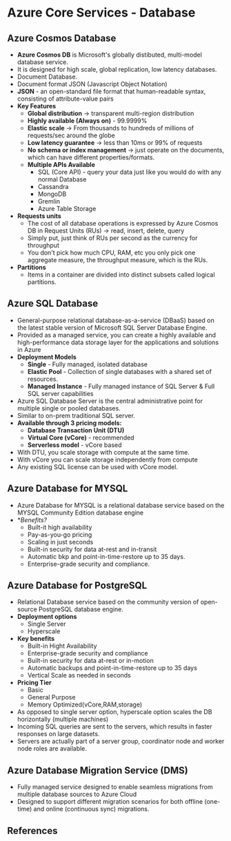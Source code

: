 # Azure Core Services - Database


## Azure Cosmos Database

* **Azure Cosmos DB** is Microsoft's globally distibuted, multi-model database service.
* It is designed for high scale, global replication, low latency databases.
* Document Database.
* Document format JSON (Javascript Object Notation)
* **JSON** - an open-standard file format that human-readable syntax, consisting of attribute-value pairs
* **Key Features**
    - **Global distribution** -> transparent multi-region distribution
    - **Highly available (Always on)** - 99.9999%
    - **Elastic scale** -> From thousands to hundreds of millions of requests/sec around the globe
    - **Low latency guarantee** -> less than 10ms or 99% of requests
    - **No schema or index management** -> just operate on the documents, which can have different properties/formats.
    - **Multiple APIs Available**
        * SQL (Core API) - query your data just like you would do with any normal Database
        * Cassandra
        * MongoDB
        * Gremlin
        * Azure Table Storage
* **Requests units**
    - The cost of all database operations is expressed by Azure Cosmos DB in Request Units (RUs) -> read, insert, delete, query
    - Simply put, just think of RUs per second as the currency for throughput
    - You don't pick how much CPU, RAM, etc you only pick one aggregate measure, the throughput measure, which is the RUs.
* **Partitions**
    - Items in a container are divided into distinct subsets called logical partitions.

## Azure SQL Database

* General-purpose relational database-as-a-service (DBaaS) based on the latest stable version of Microsoft SQL Server Database Engine.
* Provided as a managed service, you can create a highly available and high-performance data storage layer for the applications and solutions in Azure
* **Deployment Models**
    - **Single** - Fully managed, isolated database
    - **Elastic Pool** - Collection of single databases with a shared set of resources.
    - **Managed Instance** - Fully managed instance of SQL Server & Full SQL server capabilities 
* Azure SQL Database Server is the central administrative point for multiple single or pooled databases.
* Similar to on-prem traditional SQL server.
* **Available through 3 pricing models:**
    - **Database Transaction Unit (DTU)**
    - **Virtual Core (vCore)** - recommended
    - **Serverless model** - vCore based
* With DTU, you scale storage with compute at the same time.
* With vCore you can scale storage independently from compute
* Any existing SQL license can be used with vCore model.

## Azure Database for MYSQL 

* Azure Database for MYSQL is a relational database service based on the MYSQL Community Edition database engine
* **Benefits?*
    - Built-it high availability
    - Pay-as-you-go pricing
    - Scaling in just seconds
    - Built-in security for data at-rest and in-transit
    - Automatic bkp and point-in-time-restore up to 35 days.
    - Enterprise-grade security and compliance.

## Azure Database for PostgreSQL 

* Relational Database service based on the community version of open-source PostgreSQL database engine.
* **Deployment options**
    - Single Server
    - Hyperscale
* **Key benefits**
    - Built-in Hight Availability
    - Enterprise-grade security and compliance
    - Built-in security for data at-rest or in-motion
    - Automatic backups and point-in-time-restore up to 35 days
    - Vertical Scale as needed in seconds
* **Pricing Tier**
    - Basic
    - General Purpose
    - Memory Optimized(vCore,RAM,storage)
* As opposed to single server option, hyperscale option scales the DB horizontally (multiple machines)
* Incoming SQL queries are sent to the servers, which results in faster responses on large datasets.
* Servers are actually part of a server group, coordinator node and worker node roles are available.

## Azure Database Migration Service (DMS)

* Fully managed service designed to enable seamless migrations from multiple database sources to Azure Cloud
* Designed to support different migration scenarios for both offline (one-time) and online (continuous sync) migrations.



## References